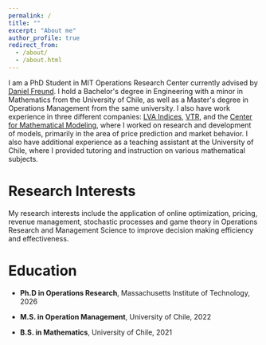 ```yaml
---
permalink: /
title: ""
excerpt: "About me"
author_profile: true
redirect_from: 
  - /about/
  - /about.html
---
```

I am a PhD Student in MIT Operations Research Center currently advised by [Daniel Freund](https://mitsloan.mit.edu/faculty/directory/daniel-freund). I hold a Bachelor's degree in Engineering with a minor in Mathematics from the University of Chile, as well as a Master's degree in Operations Management from the same university. I also have work experience in three different companies: [LVA Indices](https://web.lvaindices.com/), [VTR](https://vtr.com/), and the [Center for Mathematical Modeling](https://www.cmm.uchile.cl/), where I worked on research and development of models, primarily in the area of price prediction and market behavior. I also have additional experience as a teaching assistant at the University of Chile, where I provided tutoring and instruction on various mathematical subjects.

Research Interests
======
My research interests include the application of online optimization, pricing, revenue management, stochastic processes and game theory in Operations Research and Management Science to improve decision making efficiency and effectiveness.

Education
======
* **Ph.D in Operations Research**, Massachusetts Institute of Technology, 2026

* **M.S. in Operation Management**, University of Chile, 2022

* **B.S. in Mathematics**, University of Chile, 2021